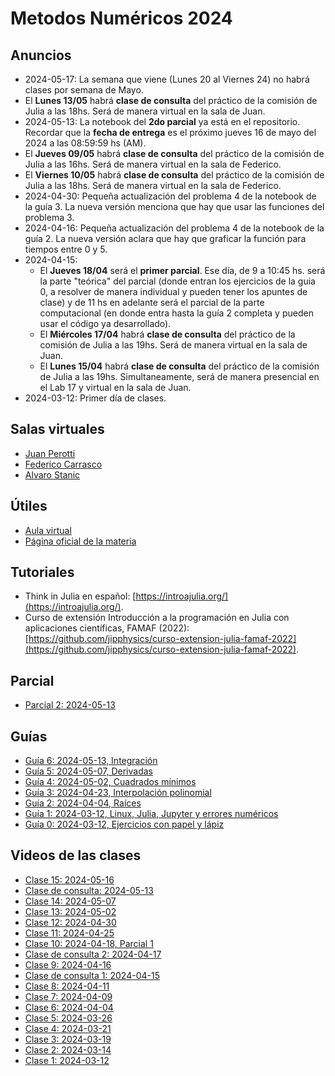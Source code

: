 # Metodos Numéricos 2024

## Anuncios


* 2024-05-17: La semana que viene (Lunes 20 al Viernes 24) no habrá clases por semana de Mayo.
* El **Lunes 13/05** habrá **clase de consulta** del práctico de la comisión de Julia a las 18hs. Será de manera virtual en la sala de Juan.
* 2024-05-13: La notebook del **2do parcial** ya está en el repositorio. Recordar que la **fecha de entrega** es el próximo jueves 16 de mayo del 2024 a las 08:59:59 hs (AM).
* El **Jueves 09/05** habrá **clase de consulta** del práctico de la comisión de Julia a las 16hs. Será de manera virtual en la sala de Federico.
* El **Viernes 10/05** habrá **clase de consulta** del práctico de la comisión de Julia a las 18hs. Será de manera virtual en la sala de Federico.
* 2024-04-30: Pequeña actualización del problema 4 de la notebook de la guía 3. La nueva versión menciona que hay que usar las funciones del problema 3.
* 2024-04-16: Pequeña actualización del problema 4 de la notebook de la guía 2. La nueva versión aclara que hay que graficar la función para tiempos entre 0 y 5.
* 2024-04-15: 
  * El **Jueves 18/04** será el **primer parcial**. Ese día, de 9 a 10:45 hs. será la parte "teórica" del parcial (donde entran los ejercicios de la guia 0, a resolver de manera individual y pueden tener los apuntes de clase) y de 11 hs en adelante será el parcial de la parte computacional (en donde entra hasta la guía 2 completa y pueden usar el código ya desarrollado).
  * El **Miércoles 17/04** habrá **clase de consulta** del práctico de la comisión de Julia a las 19hs. Será de manera virtual en la sala de Juan.
  * El **Lunes 15/04** habrá **clase de consulta** del práctico de la comisión de Julia a las 19hs. Simultaneamente, será de manera presencial en el Lab 17 y virtual en la sala de Juan.
* 2024-03-12: Primer día de clases.

## Salas virtuales

* [Juan Perotti](https://meet.google.com/tjp-uypo-zbi)
* [Federico Carrasco](https://meet.google.com/oye-rgjt-kjc)
* [Alvaro Stanic](TODO)

## Útiles

* [Aula virtual](https://famaf.aulavirtual.unc.edu.ar/login/index.php)
* [Página oficial de la materia](TODO)

## Tutoriales

* Think in Julia en español: [https://introajulia.org/](https://introajulia.org/).
* Curso de extensión Introducción a la programación en Julia con aplicaciones científicas, FAMAF (2022): [https://github.com/jipphysics/curso-extension-julia-famaf-2022](https://github.com/jipphysics/curso-extension-julia-famaf-2022).

## Parcial

* [Parcial 2: 2024-05-13](https://github.com/jipphysics/metodos-numericos-2024/blob/main/parcial-2-2024.ipynb)

## Guías

* [Guía 6: 2024-05-13, Integración](https://github.com/jipphysics/metodos-numericos-2024/blob/main/guia-6-2024.ipynb)
* [Guía 5: 2024-05-07, Derivadas](https://github.com/jipphysics/metodos-numericos-2024/blob/main/guia-5-2024.ipynb)
* [Guía 4: 2024-05-02, Cuadrados mínimos](https://github.com/jipphysics/metodos-numericos-2024/blob/main/guia-4-2024.ipynb)
* [Guía 3: 2024-04-23, Interpolación polinomial](https://github.com/jipphysics/metodos-numericos-2024/blob/main/guia-3-2024.ipynb)
* [Guía 2: 2024-04-04, Raíces](https://github.com/jipphysics/metodos-numericos-2024/blob/main/guia-2-2024.ipynb)
* [Guía 1: 2024-03-12, Linux, Julia, Jupyter y errores numéricos](https://github.com/jipphysics/metodos-numericos-2024/blob/main/guia-1-2024.ipynb)
* [Guía 0: 2024-03-12, Ejercicios con papel y lápiz](https://github.com/jipphysics/metodos-numericos-2024/blob/main/guia-0-2024.pdf)

## Videos de las clases

* [Clase 15: 2024-05-16](https://drive.google.com/file/d/1nOq6dcBKHUiAUHySzyGh5NN4CGajed7s/view?usp=sharing)
* [Clase de consulta: 2024-05-13](https://drive.google.com/file/d/1F1B0ez39U4cQ9279rGb5iTi0gQYKXfeE/view?usp=sharing)
* [Clase 14: 2024-05-07](https://drive.google.com/file/d/1BAxWa93x4lMvngpcAnscpuafWwt21Fes/view?usp=sharing)
* [Clase 13: 2024-05-02](https://drive.google.com/file/d/1XPYnsgyBF-4i_uZNFuo4I5AyjQgUpXBe/view?usp=sharing)
* [Clase 12: 2024-04-30](https://drive.google.com/file/d/1fh1yRaTsK7ZrKBMfnVXZIh9eQyFJ1jBr/view?usp=sharing)
* [Clase 11: 2024-04-25](https://drive.google.com/file/d/1lbJn-3OueoxuV-aBm0agSlDFP6O-vi0z/view?usp=sharing)
* [Clase 10: 2024-04-18, Parcial 1](PARCIAL-1)
* [Clase de consulta 2: 2024-04-17](https://drive.google.com/file/d/1VC7Wiam64KuILc0jwO7r6LbewedFl4oL/view?usp=sharing)
* [Clase 9: 2024-04-16](https://drive.google.com/file/d/1rjNLJQ4lNwY-FZ4snyMDzX8KjKNkm8pB/view?usp=sharing)
* [Clase de consulta 1: 2024-04-15](https://drive.google.com/file/d/1qQN9tM8PzsVtf-OFr4oyvbEjpeudKXlt/view?usp=sharing)
* [Clase 8: 2024-04-11](https://drive.google.com/file/d/1swsZzee-1pN12eL4yjh3t3eUNb7t1IB1/view?usp=sharing)
* [Clase 7: 2024-04-09](https://drive.google.com/file/d/1PWU0VoAcMBRS-y1iP010waQCgU6j1mnl/view?usp=sharing)
* [Clase 6: 2024-04-04](https://drive.google.com/file/d/1x0Fn-LyHw8R1Xa_sgu28eLQcKJAda8S3/view?usp=sharing)
* [Clase 5: 2024-03-26](NO-HAY-GRABACION)
* [Clase 4: 2024-03-21](https://drive.google.com/file/d/1f6o58eMg8tmDweImw_dEfB8YHh3UiEPs/view?usp=sharing)
* [Clase 3: 2024-03-19](https://drive.google.com/file/d/17pe2W28s9f4lx7_Z7srL6v4ofTulo2qU/view?usp=sharing)
* [Clase 2: 2024-03-14](PARO-DOCENTE)
* [Clase 1: 2024-03-12](https://drive.google.com/file/d/1M-x3HNq-8GiE6t7M4wRoDDy_1ttK5ZQ8/view?usp=sharing)
